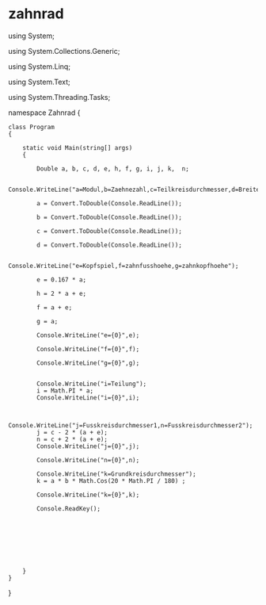 # zahnrad
using System;

using System.Collections.Generic;

using System.Linq;

using System.Text;

using System.Threading.Tasks;

namespace Zahnrad
{

    class Program
    {
    
        static void Main(string[] args)
        {
        
            Double a, b, c, d, e, h, f, g, i, j, k,  n;
            
            Console.WriteLine("a=Modul,b=Zaehnezahl,c=Teilkreisdurchmesser,d=Breite,");
            
            a = Convert.ToDouble(Console.ReadLine());
            
            b = Convert.ToDouble(Console.ReadLine());
            
            c = Convert.ToDouble(Console.ReadLine());
            
            d = Convert.ToDouble(Console.ReadLine());
            
            Console.WriteLine("e=Kopfspiel,f=zahnfusshoehe,g=zahnkopfhoehe");
            
            e = 0.167 * a;
            
            h = 2 * a + e;
            
            f = a + e;
            
            g = a;
            
            Console.WriteLine("e={0}",e);
          
            Console.WriteLine("f={0}",f);
            
            Console.WriteLine("g={0}",g);
           

            Console.WriteLine("i=Teilung");
            i = Math.PI * a;
            Console.WriteLine("i={0}",i);
           

            Console.WriteLine("j=Fusskreisdurchmesser1,n=Fusskreisdurchmesser2");
            j = c - 2 * (a + e);
            n = c + 2 * (a + e);
            Console.WriteLine("j={0}",j);
            
            Console.WriteLine("n={0}",n);
           
            Console.WriteLine("k=Grundkreisdurchmesser");
            k = a * b * Math.Cos(20 * Math.PI / 180) ;
           
            Console.WriteLine("k={0}",k);
     
            Console.ReadKey();








        }
    }
}
